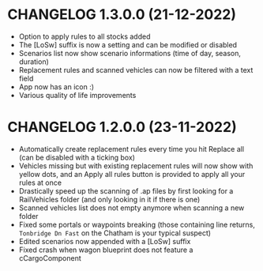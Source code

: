 # CHANGELOG 1.3.0.0 (21-12-2022)
* Option to apply rules to all stocks added
* The [LoSw] suffix is now a setting and can be modified or disabled
* Scenarios list now show scenario informations (time of day, season, duration)
* Replacement rules and scanned vehicles can now be filtered with a text field
* App now has an icon :)
* Various quality of life improvements

# CHANGELOG 1.2.0.0 (23-11-2022)
* Automatically create replacement rules every time you hit Replace all (can be disabled with a ticking box)
* Vehicles missing but with existing replacement rules will now show with yellow dots, and an Apply all rules button is provided to apply all your rules at once
* Drastically speed up the scanning of .ap files by first looking for a RailVehicles folder (and only looking in it if there is one)
* Scanned vehicles list does not empty anymore when scanning a new folder
* Fixed some portals or waypoints breaking (those containing line returns, `Tonbridge Dn Fast` on the Chatham is your typical suspect)
* Edited scenarios now appended with a [LoSw] suffix
* Fixed crash when wagon blueprint does not feature a cCargoComponent
